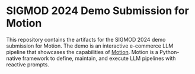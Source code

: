 # SIGMOD 2024 Demo Submission for Motion

This repository contains the artifacts for the SIGMOD 2024 demo submission for Motion. The demo is an interactive e-commerce LLM pipeline that showcases the capabilities of [Motion](https://github.com/dm4ml/motion). Motion is a Python-native framework to define, maintain, and execute LLM pipelines with reactive prompts.
